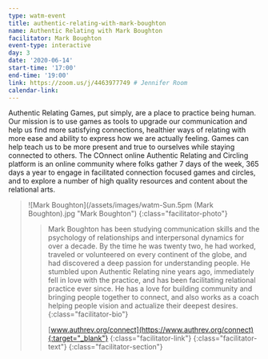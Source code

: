 ```yaml
---
type: watm-event
title: authentic-relating-with-mark-boughton
name: Authentic Relating with Mark Boughton
facilitator: Mark Boughton
event-type: interactive
day: 3
date: '2020-06-14'
start-time: '17:00'
end-time: '19:00'
link: https://zoom.us/j/4463977749 # Jennifer Room
calendar-link:
---
```


Authentic Relating Games, put simply, are a place to practice being human. Our mission is to use games as tools to upgrade our communication and help us find more satisfying connections, healthier ways of relating with more ease and ability to express how we are actually feeling. Games can help teach us to be more present and true to ourselves while staying connected to others. The COnnect online Authentic Relating and Circling platform is an online community where folks gather 7 days of the week, 365 days a year to engage in facilitated connection focused games and circles, and to explore a number of high quality resources and content about the relational arts.

> ![Mark Boughton](/assets/images/watm-Sun.5pm (Mark Boughton).jpg "Mark Boughton")
> {:class="facilitator-photo"}
>
> > Mark Boughton has been studying communication skills and the psychology of relationships and interpersonal dynamics for over a decade. By the time he was twenty two, he had worked, traveled or volunteered on every continent of the globe, and had discovered a deep passion for understanding people. He stumbled upon Authentic Relating nine years ago, immediately fell in love with the practice, and has been facilitating relational practice ever since. He has a love for building community and bringing people together to connect, and also works as a coach helping people vision and actualize their deepest desires.
> > {:class="facilitator-bio"}
> >
> > [www.authrev.org/connect](https://www.authrev.org/connect){:target="_blank"}
> > {:class="facilitator-link"}
> {:class="facilitator-text"}
{:class="facilitator-section"}

